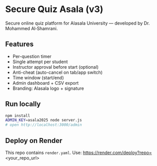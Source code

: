 # Secure Quiz Asala (v3)

Secure online quiz platform for Alasala University — developed by Dr. Mohammed Al‑Shamrani.

## Features
- Per-question timer
- Single attempt per student
- Instructor approval before start (optional)
- Anti-cheat (auto-cancel on tab/app switch)
- Time window (start/end)
- Admin dashboard + CSV export
- Branding: Alasala logo + signature

## Run locally
```bash
npm install
ADMIN_KEY=asala2025 node server.js
# open http://localhost:3000/admin
```

## Deploy on Render
This repo contains `render.yaml`. Use:
https://render.com/deploy?repo=<your_repo_url>
